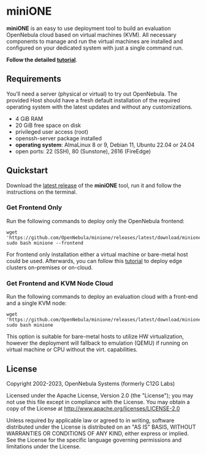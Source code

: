 # miniONE

**miniONE** is an easy to use deployment tool to build an evaluation OpenNebula cloud based on virtual machines (KVM). All necessary components to manage and run the virtual machines are installed and configured on your dedicated system with just a single command run.

**Follow the detailed [tutorial](https://docs.opennebula.io/7.0/quick_start/try_opennebula/opennebula_on-prem_with_minione/)**.

## Requirements
You’ll need a server (physical or virtual) to try out OpenNebula. The provided Host should have a fresh default installation of the required operating system with the latest updates and without any customizations.

- 4 GiB RAM
- 20 GiB free space on disk
- privileged user access (root)
- openssh-server package installed
- **operating system**: AlmaLinux 8 or 9, Debian 11, Ubuntu 22.04 or 24.04
- open ports: 22 (SSH), 80 (Sunstone), 2616 (FireEdge)

## Quickstart

Download the [latest release](https://github.com/OpenNebula/minione/releases/latest) of the **miniONE** tool, run it and follow the instructions on the terminal.

### Get Frontend Only

Run the following commands to deploy only the OpenNebula frontend:

```
wget 'https://github.com/OpenNebula/minione/releases/latest/download/minione'
sudo bash minione --frontend
```

For frontend only installation either a virtual machine or bare-metal host could be used. Afterwards, you can  follow this [tutorial](https://docs.opennebula.io/7.0/quick_start/try_opennebula/opennebula_on-prem_with_minione/) to deploy edge clusters on-premises or on-cloud.

### Get Frontend and KVM Node Cloud

Run the following commands to deploy an evaluation cloud with a front-end and a single KVM node:

```
wget 'https://github.com/OpenNebula/minione/releases/latest/download/minione'
sudo bash minione
```

This option is suitable for bare-metal hosts to utilize HW virtualization, however the deployment will fallback to emulation (QEMU) if running on virtual machine or CPU without the virt. capabilities.

## License

Copyright 2002-2023, OpenNebula Systems (formerly C12G Labs)

Licensed under the Apache License, Version 2.0 (the "License"); you may
not use this file except in compliance with the License. You may obtain
a copy of the License at http://www.apache.org/licenses/LICENSE-2.0

Unless required by applicable law or agreed to in writing, software
distributed under the License is distributed on an "AS IS" BASIS,
WITHOUT WARRANTIES OR CONDITIONS OF ANY KIND, either express or implied.
See the License for the specific language governing permissions and
limitations under the License.
